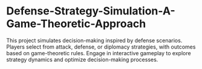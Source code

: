 # Defense-Strategy-Simulation-A-Game-Theoretic-Approach
This project simulates decision-making inspired by defense scenarios. Players select from attack, defense, or diplomacy strategies, with outcomes based on game-theoretic rules. Engage in interactive gameplay to explore strategy dynamics and optimize decision-making processes.
